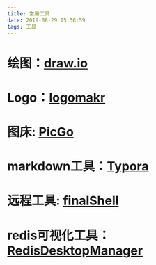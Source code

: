 ```yaml
---
title: 常用工具
date: 2019-08-29 15:56:59
tags: 工具
---
```

# 绘图：[draw.io](https://www.draw.io/)
# Logo：[logomakr](https://logomakr.com/)
# 图床: [PicGo](https://github.com/Molunerfinn/PicGo/releases)
# markdown工具：[Typora](https://www.typora.io/)
# 远程工具: [finalShell](http://www.hostbuf.com/)
# redis可视化工具：[RedisDesktopManager](https://github.com/MSOpenTech/redis)